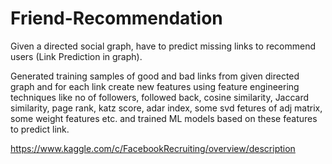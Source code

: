# Friend-Recommendation

Given a directed social graph, have to predict missing links to recommend users (Link Prediction in graph). 

Generated training samples of good and bad links from given directed graph and for each link create new features using feature engineering techniques like no of followers, followed back, cosine similarity, Jaccard similarity, page rank, katz score, adar index, some svd fetures of adj matrix, some weight features etc. and trained ML models based on these features to predict link.

https://www.kaggle.com/c/FacebookRecruiting/overview/description
